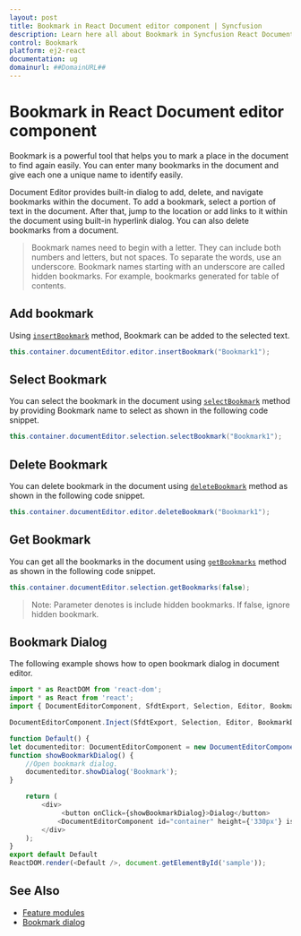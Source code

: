 ```yaml
---
layout: post
title: Bookmark in React Document editor component | Syncfusion
description: Learn here all about Bookmark in Syncfusion React Document editor component of Syncfusion Essential JS 2 and more.
control: Bookmark 
platform: ej2-react
documentation: ug
domainurl: ##DomainURL##
---
```


# Bookmark in React Document editor component

Bookmark is a powerful tool that helps you to mark a place in the document to find again easily. You can enter many bookmarks in the document and give each one a unique name to identify easily.

Document Editor provides built-in dialog to add, delete, and navigate bookmarks within the document. To add a bookmark, select a portion of text in the document. After that, jump to the location or add links to it within the document using built-in hyperlink dialog. You can also delete bookmarks from a document.

>Bookmark names need to begin with a letter. They can include both numbers and letters, but not spaces. To separate the words, use an underscore.
>Bookmark names starting with an underscore are called hidden bookmarks. For example, bookmarks generated for table of contents.

## Add bookmark

Using [`insertBookmark`](https://ej2.syncfusion.com/react/documentation/api/document-editor/editor/#insertbookmark) method, Bookmark can be added to the selected text.

```csharp
this.container.documentEditor.editor.insertBookmark("Bookmark1");
```

## Select Bookmark

You can select the bookmark in the document using [`selectBookmark`](https://ej2.syncfusion.com/react/documentation/api/document-editor/selection/#selectbookmark) method by providing Bookmark name to select as shown in the following code snippet.

```csharp
this.container.documentEditor.selection.selectBookmark("Bookmark1");
```

## Delete Bookmark

You can delete bookmark in the document using [`deleteBookmark`](https://ej2.syncfusion.com/react/documentation/api/document-editor/editor/#deletebookmark) method as shown in the following code snippet.

```csharp
this.container.documentEditor.editor.deleteBookmark("Bookmark1");
```

## Get Bookmark

You can get all the bookmarks in the document using [`getBookmarks`](https://ej2.syncfusion.com/react/documentation/api/document-editor/selection/#getbookmarks) method as shown in the following code snippet.

```csharp
this.container.documentEditor.selection.getBookmarks(false);
```

>Note: Parameter denotes is include hidden bookmarks. If false, ignore hidden bookmark.

## Bookmark Dialog

The following example shows how to open bookmark dialog in document editor.

```ts
import * as ReactDOM from 'react-dom';
import * as React from 'react';
import { DocumentEditorComponent, SfdtExport, Selection, Editor, BookmarkDialog } from '@syncfusion/ej2-react-documenteditor';

DocumentEditorComponent.Inject(SfdtExport, Selection, Editor, BookmarkDialog);

function Default() {
let documenteditor: DocumentEditorComponent = new DocumentEditorComponent(undefined);
function showBookmarkDialog() {
    //Open bookmark dialog.
    documenteditor.showDialog('Bookmark');
}

    return (
        <div>
             <button onClick={showBookmarkDialog}>Dialog</button>
            <DocumentEditorComponent id="container" height={'330px'} isReadOnly={false} enableSelection={true} enableEditor={true} enableSfdtExport={true} enableBookmarkDialog={true} />
        </div>
    );
}
export default Default
ReactDOM.render(<Default />, document.getElementById('sample'));

```


## See Also

* [Feature modules](../document-editor/feature-module/)
* [Bookmark dialog](../document-editor/dialog#bookmark-dialog)
